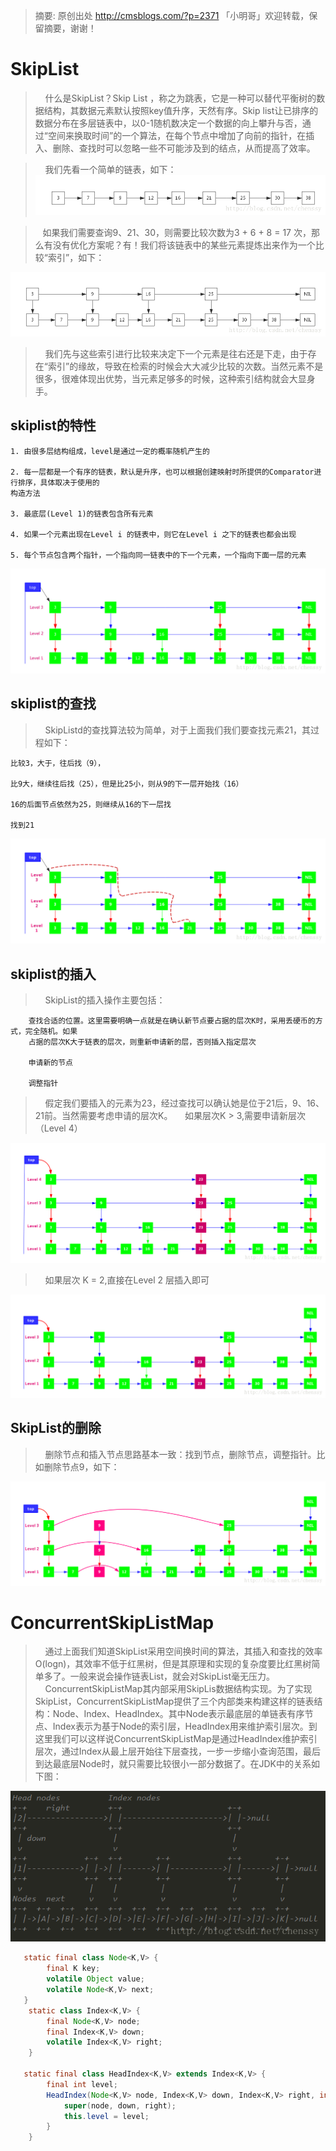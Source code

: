 >摘要: 原创出处 http://cmsblogs.com/?p=2371 「小明哥」欢迎转载，保留摘要，谢谢！

# SkipList

>&nbsp;&nbsp;&nbsp;&nbsp;什么是SkipList？Skip List ，称之为跳表，它是一种可以替代平衡树的数据结构，其数据元素默认按照key值升序，天然有序。Skip list让已排序的数据分布在多层链表中，以0-1随机数决定一个数据的向上攀升与否，通过“空间来换取时间”的一个算法，在每个节点中增加了向前的指针，在插入、删除、查找时可以忽略一些不可能涉及到的结点，从而提高了效率。

>&nbsp;&nbsp;&nbsp;&nbsp;我们先看一个简单的链表，如下：
![在这里插入图片描述](https://github.com/wuxiaobo000111/pictures/blob/master/2019-05-10/69.png?raw=true)


>&nbsp;&nbsp;&nbsp;如果我们需要查询9、21、30，则需要比较次数为3 + 6 + 8 = 17 次，那么有没有优化方案呢？有！我们将该链表中的某些元素提炼出来作为一个比较“索引”，如下：

![在这里插入图片描述](https://github.com/wuxiaobo000111/pictures/blob/master/2019-05-10/70.png?raw=true)

>&nbsp;&nbsp;&nbsp;&nbsp;我们先与这些索引进行比较来决定下一个元素是往右还是下走，由于存在“索引”的缘故，导致在检索的时候会大大减少比较的次数。当然元素不是很多，很难体现出优势，当元素足够多的时候，这种索引结构就会大显身手。

## skiplist的特性

```text
1. 由很多层结构组成，level是通过一定的概率随机产生的

2. 每一层都是一个有序的链表，默认是升序，也可以根据创建映射时所提供的Comparator进行排序，具体取决于使用的
构造方法

3. 最底层(Level 1)的链表包含所有元素

4. 如果一个元素出现在Level i 的链表中，则它在Level i 之下的链表也都会出现

5. 每个节点包含两个指针，一个指向同一链表中的下一个元素，一个指向下面一层的元素
```

![在这里插入图片描述](https://github.com/wuxiaobo000111/pictures/blob/master/2019-05-10/71.png?raw=true)

## skiplist的查找

>&nbsp;&nbsp;&nbsp;&nbsp;SkipListd的查找算法较为简单，对于上面我们我们要查找元素21，其过程如下：

```text
比较3，大于，往后找（9），

比9大，继续往后找（25），但是比25小，则从9的下一层开始找（16）

16的后面节点依然为25，则继续从16的下一层找

找到21
```

![在这里插入图片描述](https://github.com/wuxiaobo000111/pictures/blob/master/2019-05-10/72.png?raw=true)

## skiplist的插入

>&nbsp;&nbsp;&nbsp;&nbsp;SkipList的插入操作主要包括：

```text
    查找合适的位置。这里需要明确一点就是在确认新节点要占据的层次K时，采用丢硬币的方式，完全随机。如果
    占据的层次K大于链表的层次，则重新申请新的层，否则插入指定层次

    申请新的节点

    调整指针

```
>&nbsp;&nbsp;&nbsp;&nbsp;假定我们要插入的元素为23，经过查找可以确认她是位于21后，9、16、21前。当然需要考虑申请的层次K。
&nbsp;&nbsp;&nbsp;&nbsp;如果层次K > 3,需要申请新层次（Level 4）

![在这里插入图片描述](https://github.com/wuxiaobo000111/pictures/blob/master/2019-05-10/74.png?raw=true)

>&nbsp;&nbsp;&nbsp;&nbsp;如果层次 K = 2,直接在Level 2 层插入即可

![在这里插入图片描述](https://github.com/wuxiaobo000111/pictures/blob/master/2019-05-10/75.png?raw=true)


## SkipList的删除
>&nbsp;&nbsp;&nbsp;&nbsp;删除节点和插入节点思路基本一致：找到节点，删除节点，调整指针。比如删除节点9，如下：


![在这里插入图片描述](https://github.com/wuxiaobo000111/pictures/blob/master/2019-05-10/76.png?raw=true)


# ConcurrentSkipListMap

>&nbsp;&nbsp;&nbsp;&nbsp;通过上面我们知道SkipList采用空间换时间的算法，其插入和查找的效率O(logn)，其效率不低于红黑树，但是其原理和实现的复杂度要比红黑树简单多了。一般来说会操作链表List，就会对SkipList毫无压力。
&nbsp;&nbsp;&nbsp;&nbsp;ConcurrentSkipListMap其内部采用SkipLis数据结构实现。为了实现SkipList，ConcurrentSkipListMap提供了三个内部类来构建这样的链表结构：Node、Index、HeadIndex。其中Node表示最底层的单链表有序节点、Index表示为基于Node的索引层，HeadIndex用来维护索引层次。到这里我们可以这样说ConcurrentSkipListMap是通过HeadIndex维护索引层次，通过Index从最上层开始往下层查找，一步一步缩小查询范围，最后到达最底层Node时，就只需要比较很小一部分数据了。在JDK中的关系如下图：


![在这里插入图片描述](https://github.com/wuxiaobo000111/pictures/blob/master/2019-05-10/77.png?raw=true)


```java
   static final class Node<K,V> {
        final K key;
        volatile Object value;
        volatile Node<K,V> next;
   }
    static class Index<K,V> {
        final Node<K,V> node;
        final Index<K,V> down;
        volatile Index<K,V> right;
    }

   static final class HeadIndex<K,V> extends Index<K,V> {
        final int level;
        HeadIndex(Node<K,V> node, Index<K,V> down, Index<K,V> right, int level) {
            super(node, down, right);
            this.level = level;
        }
    }  
```